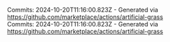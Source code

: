 Commits: 2024-10-20T11:16:00.823Z - Generated via https://github.com/marketplace/actions/artificial-grass
<br>
Commits: 2024-10-20T11:16:00.823Z - Generated via https://github.com/marketplace/actions/artificial-grass
<br>
